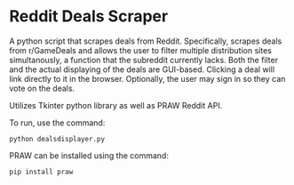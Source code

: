 # Reddit Deals Scraper
A python script that scrapes deals from Reddit.  Specifically, scrapes deals from r/GameDeals and allows the user to filter multiple distribution sites simultanously, a function that the subreddit currently lacks.  Both the filter and the actual displaying of the deals are GUI-based.  Clicking a deal will link directly to it in the browser.  Optionally, the user may sign in so they can vote on the deals.

Utilizes Tkinter python library as well as PRAW Reddit API.

To run, use the command:
````
python dealsdisplayer.py
````

PRAW can be installed using the command:
````
pip install praw
````
